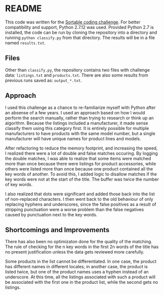 # README

This code was written for the [Sortable coding challenge](https://sortable.com/challenge/). For better compatibility and support, Python 2.7.12 was used. Provided Python 2.7 is installed, the code can be run by cloning the repository into a directory and running `python classify.py` from that directory. The results will be in a file named `results.txt`.

## Files

Other than `classify.py`, the repository contains two files with challenge data: `listings.txt` and `products.txt`. There are also some results from previous runs saved as: `output_*.txt`.

## Approach

I used this challenge as a chance to re-familiarize myself with Python after an absense of a few years. I used an approach based on how I would perform the search manually, rather than trying to research or think up an algorithm. Because the listings included a manufacturer, it made sense classify them using this category first. It is entirely possible for multiple manufacturers to have products with the same model number, but a single manufacturer will have unique names for product lines and models.

After refactoring to reduce the memory footprint, and increasing the speed, I realized there were a lot of double and false matches occuring. By logging the double matches, I was able to realize that some items were matched more than once because there were listings for product accessories, while others were listed more than once because one product contained all the key words of another. To avoid this, I added logic to disallow matches if the key words were not at the start of the title. The buffer was twice the number of key words.

I also realized that dots were significant and added those back into the list of non-replaced characters. I then went back to the old behaviour of only replacing hyphens and underscores, since the false positives as a result of stripping punctuation were a worse problem than the false negatives caused by punctuation next to the key words.

## Shortcomings and Improvements

There has also been no optimizaton done for the quality of the matching. The rule of checking for the n key words in the first 2n words of the title has no present justification unless the data gets reviewed more carefully.

Some products in the list cannot be differentiated. In one case, the product has different names in different locales; in another case, the product is listed twice, but one of the product names uses a hyphen instead of an underscore. At this time, all the listings associated with such a product will be associated with the first one in the product list, while the second gets no listings.
